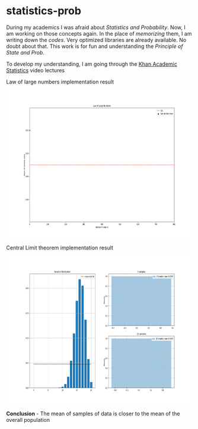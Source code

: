 # statistics-prob
During my academics I was afraid about _Statistics and Probability_. Now, I am working on those concepts again. In the place of _memorizing_ them, I am writing down the _codes_. Very optimized libraries are already available. No doubt about that. This work is for fun and understanding the _Principle of State and Prob_.

To develop my understanding, I am going through the [Khan Academic Statistics](https://www.youtube.com/watch?v=uhxtUt_-GyM&list=PL1328115D3D8A2566) video lectures

Law of large numbers implementation result

<img src="/imgs/mygif.gif" width="600" height="400">

Central Limit theorem implementation result

<img src="/imgs/CLF.gif" width="600" height="400">

**Conclusion** - The mean of samples of data is closer to the mean of the overall population

